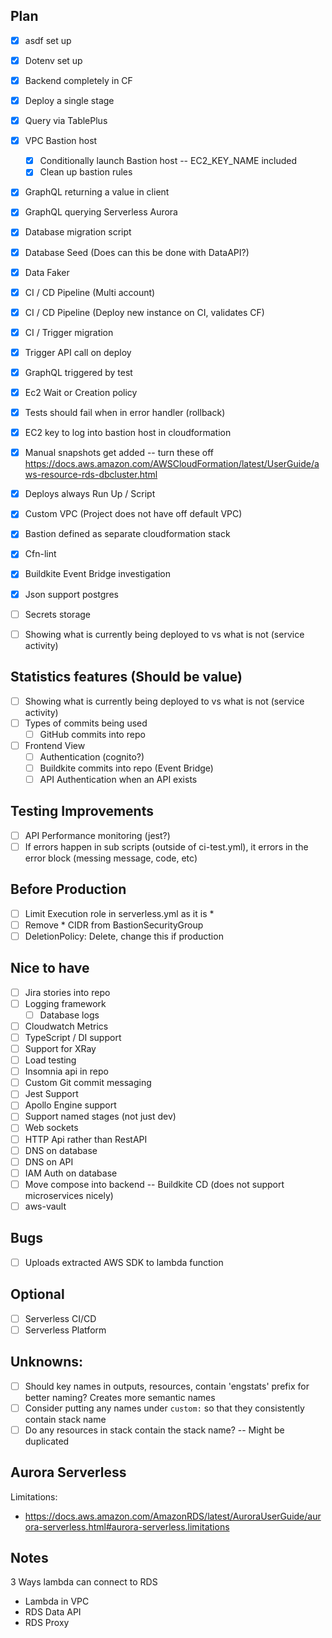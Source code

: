 ## Plan
- [x] asdf set up
- [x] Dotenv set up
- [x] Backend completely in CF
- [x] Deploy a single stage
- [x] Query via TablePlus
- [x] VPC Bastion host
  - [x] Conditionally launch Bastion host -- EC2_KEY_NAME included
  - [x] Clean up bastion rules
- [x] GraphQL returning a value in client
- [x] GraphQL querying Serverless Aurora
- [x] Database migration script
- [x] Database Seed (Does can this be done with DataAPI?)
- [x] Data Faker
- [x] CI / CD Pipeline (Multi account)
- [x] CI / CD Pipeline (Deploy new instance on CI, validates CF)
- [x] CI / Trigger migration
- [x] Trigger API call on deploy
- [x] GraphQL triggered by test
- [x] Ec2 Wait or Creation policy
- [x] Tests should fail when in error handler (rollback)
- [x] EC2 key to log into bastion host in cloudformation
- [x] Manual snapshots get added -- turn these off https://docs.aws.amazon.com/AWSCloudFormation/latest/UserGuide/aws-resource-rds-dbcluster.html
- [x] Deploys always Run Up / Script
- [x] Custom VPC (Project does not have off default VPC)
- [x] Bastion defined as separate cloudformation stack
- [x] Cfn-lint
- [x] Buildkite Event Bridge investigation
- [x] Json support postgres
- [ ] Secrets storage 
- [ ] Showing what is currently being deployed to vs what is not (service activity)



## Statistics features (Should be value)
- [ ] Showing what is currently being deployed to vs what is not (service activity)
- [ ] Types of commits being used
  - [ ] GitHub commits into repo
- [ ] Frontend View
  - [ ] Authentication (cognito?)
  - [ ] Buildkite commits into repo (Event Bridge)
  - [ ] API Authentication when an API exists

## Testing Improvements
- [ ] API Performance monitoring (jest?)
- [ ] If errors happen in sub scripts (outside of ci-test.yml), it errors in the error block (messing message, code, etc)

## Before Production
- [ ] Limit Execution role in serverless.yml as it is *
- [ ] Remove * CIDR from BastionSecurityGroup
- [ ] DeletionPolicy: Delete, change this if production

## Nice to have
- [ ] Jira stories into repo
- [ ] Logging framework
  - [ ] Database logs
- [ ] Cloudwatch Metrics
- [ ] TypeScript / DI support
- [ ] Support for XRay
- [ ] Load testing
- [ ] Insomnia api in repo
- [ ] Custom Git commit messaging
- [ ] Jest Support
- [ ] Apollo Engine support
- [ ] Support named stages (not just dev)
- [ ] Web sockets
- [ ] HTTP Api rather than RestAPI
- [ ] DNS on database
- [ ] DNS on API
- [ ] IAM Auth on database
- [ ] Move compose into backend -- Buildkite CD (does not support microservices nicely)
- [ ] aws-vault

## Bugs
- [ ] Uploads extracted AWS SDK to lambda function

## Optional
- [ ] Serverless CI/CD
- [ ] Serverless Platform
  
## Unknowns: 
- [ ] Should key names in outputs, resources, contain 'engstats' prefix for better naming? Creates more semantic names
- [ ] Consider putting any names under `custom:` so that they consistently contain stack name
- [ ] Do any resources in stack contain the stack name? -- Might be duplicated

## Aurora Serverless
Limitations:
- https://docs.aws.amazon.com/AmazonRDS/latest/AuroraUserGuide/aurora-serverless.html#aurora-serverless.limitations

## Notes
3 Ways lambda can connect to RDS
- Lambda in VPC
- RDS Data API
- RDS Proxy
